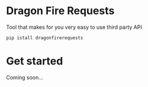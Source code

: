 # Dragon Fire Requests

Tool that makes for you very easy to use third party API


```
pip istall dragonfirerequests
```

# Get started

Coming soon...

